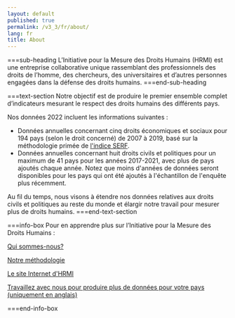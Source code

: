 ```yaml
---
layout: default
published: true
permalink: /v3_3/fr/about/
lang: fr
title: About
---
```


===sub-heading
L’Initiative pour la Mesure des Droits Humains (HRMI) est une entreprise collaborative unique rassemblant des professionnels des droits de l’homme, des chercheurs, des universitaires et d’autres personnes engagées dans la défense des droits humains.
===end-sub-heading

===text-section
Notre objectif est de produire le premier ensemble complet d’indicateurs mesurant le respect des droits humains des différents pays.

Nos données 2022 incluent les informations suivantes :
* Données annuelles concernant cinq droits économiques et sociaux pour 194 pays (selon le droit concerné) de 2007 à 2019, basé sur la méthodologie primée de <a href="https://serfindex.uconn.edu/" target="_blank">l'indice SERF</a>.
* Données annuelles concernant huit droits civils et politiques pour un maximum de 41 pays pour les années 2017-2021, avec plus de pays ajoutés chaque année. Notez que moins d'années de données seront disponibles pour les pays qui ont été ajoutés à l'échantillon de l'enquête plus récemment.

Au fil du temps, nous visons à étendre nos données relatives aux droits civils et politiques au reste du monde et élargir notre travail pour mesurer plus de droits humains.
===end-text-section

===info-box
Pour en apprendre plus sur l’Initiative pour la Mesure des Droits Humains :

<a href="https://humanrightsmeasurement.org/fr/a-propos-de-hrmi/lequipe/" target="_blank">Qui sommes-nous?</a>

<a href="https://humanrightsmeasurement.org/fr/methodologie/apercu/" target="_blank">Notre méthodologie</a>

<a href="https://humanrightsmeasurement.org/fr/" target="_blank">Le site Internet d'HRMI</a>

<a href="https://humanrightsmeasurement.org/do-you-want-hrmi-human-rights-scores-for-your-country/" target="_blank">Travaillez avec nous pour produire plus de données pour votre pays (uniquement en anglais)</a>

===end-info-box
